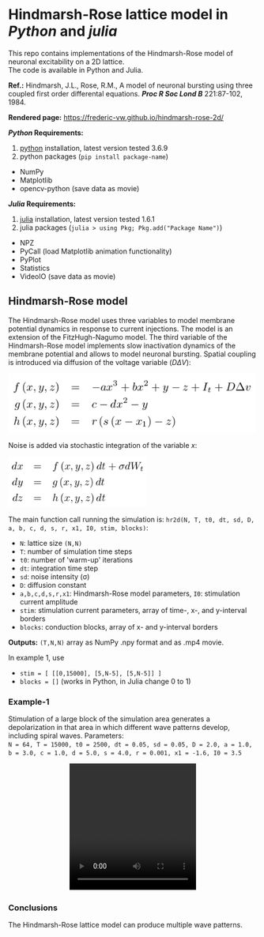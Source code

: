 # Hindmarsh-Rose lattice model in *Python* and *julia*

This repo contains implementations of the Hindmarsh-Rose model of neuronal excitability on a 2D lattice.  
The code is available in Python and Julia.  

**Ref.:** Hindmarsh, J.L., Rose, R.M., A model of neuronal bursting using three coupled first order differental equations. __*Proc R Soc Lond B*__ 221:87-102, 1984.

**Rendered page:** https://frederic-vw.github.io/hindmarsh-rose-2d/

**_Python_ Requirements:**
1. [python](https://www.python.org/) installation, latest version tested 3.6.9
2. python packages (`pip install package-name`)
  - NumPy
  - Matplotlib
  - opencv-python (save data as movie)

**_Julia_ Requirements:**
1. [julia](https://julialang.org/) installation, latest version tested 1.6.1
2. julia packages (`julia > using Pkg; Pkg.add("Package Name")`)
  - NPZ
  - PyCall (load Matplotlib animation functionality)
  - PyPlot
  - Statistics
  - VideoIO (save data as movie)

## Hindmarsh-Rose model

The Hindmarsh-Rose model uses three variables to model membrane potential dynamics in response to current injections. The model is an extension of the FitzHugh-Nagumo model. The third variable of the Hindmarsh-Rose model implements slow inactivation dynamics of the membrane potential and allows to model neuronal bursting. 
Spatial coupling is introduced via diffusion of the voltage variable ($D \Delta V$):

<p align="left">
<img width="500" src="images/hr_equations.png">
</p>

Noise is added via stochastic integration of the variable $x$:

<p align="left">
<img width="280" src="images/hr_integration.png">
</p>

The main function call running the simulation is: `hr2d(N, T, t0, dt, sd, D, a, b, c, d, s, r, x1, I0, stim, blocks)`:  
- `N`: lattice size `(N,N)`
- `T`: number of simulation time steps
- `t0`: number of 'warm-up' iterations
- `dt`: integration time step
- `sd`: noise intensity (&sigma;)
- `D`: diffusion constant
- `a,b,c,d,s,r,x1`: Hindmarsh-Rose model parameters, `I0`: stimulation current amplitude
- `stim`: stimulation current parameters, array of time-, x-, and y-interval borders
- `blocks`: conduction blocks, array of x- and y-interval borders

**Outputs:** `(T,N,N)` array as NumPy .npy format and as .mp4 movie.

In example 1, use
- `stim = [ [[0,15000], [5,N-5], [5,N-5]] ]`
- `blocks = []`
(works in Python, in Julia change 0 to 1)

### Example-1
Stimulation of a large block of the simulation area generates a depolarization in that area in which different wave patterns develop, including spiral waves.
Parameters:  
`N = 64, T = 15000, t0 = 2500, dt = 0.05, sd = 0.05, D = 2.0, a = 1.0, b = 3.0, c = 1.0, d = 5.0, s = 4.0, r = 0.001, x1 = -1.6, I0 = 3.5`

<p align="center">
<video src="videos/hr2d_I_3.50_s_2.00_sd_0.05_D_2.00.webm" width="256" height="256" controls preload></video>
</p>

### Conclusions
The Hindmarsh-Rose lattice model can produce multiple wave patterns.
